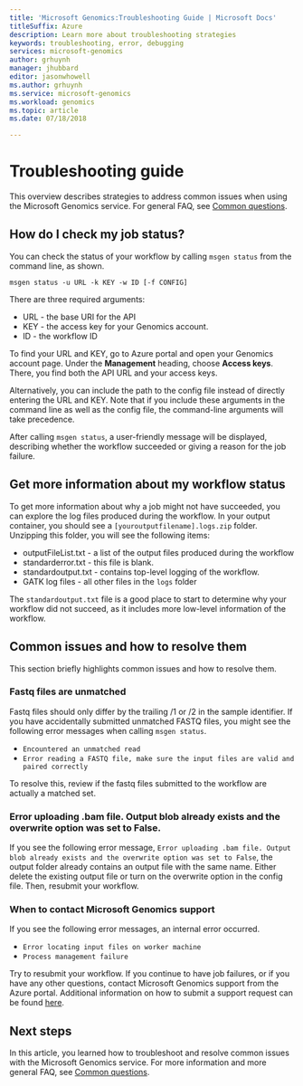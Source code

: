 ```yaml
---
title: 'Microsoft Genomics:Troubleshooting Guide | Microsoft Docs'
titleSuffix: Azure
description: Learn more about troubleshooting strategies
keywords: troubleshooting, error, debugging
services: microsoft-genomics
author: grhuynh
manager: jhubbard
editor: jasonwhowell
ms.author: grhuynh
ms.service: microsoft-genomics
ms.workload: genomics
ms.topic: article
ms.date: 07/18/2018

---
```

# Troubleshooting guide
This overview describes strategies to address common issues when using the Microsoft Genomics service. For general FAQ, see [Common questions](frequently-asked-questions-genomics.md). 


## How do I check my job status?
You can check the status of your workflow by calling `msgen status` from the command line, as shown. 

```
msgen status -u URL -k KEY -w ID [-f CONFIG] 
```

There are three required arguments:
* URL - the base URI for the API
* KEY - the access key for your Genomics account. 
* ID - the workflow ID

To find your URL and KEY, go to Azure portal and open your Genomics account page. Under the **Management** heading, choose **Access keys**. There, you find both the API URL and your access keys.

Alternatively, you can include the path to the config file instead of directly entering the URL and KEY. Note that if you include these arguments in the command line as well as the config file, the command-line arguments will take precedence. 

After calling `msgen status`, a user-friendly message will be displayed, describing whether the workflow succeeded or giving a reason for the job failure. 


## Get more information about my workflow status

To get more information about why a job might not have succeeded, you can explore the log files produced during the workflow. In your output container, you should see a `[youroutputfilename].logs.zip` folder.  Unzipping this folder, you will see the following items:

* outputFileList.txt - a list of the output files produced during the workflow
* standarderror.txt - this file is blank.
* standardoutput.txt - contains top-level logging of the workflow. 
* GATK log files - all other files in the `logs` folder

The `standardoutput.txt` file is a good place to start to determine why your workflow did not succeed, as it includes more low-level information of the workflow. 

## Common issues and how to resolve them
This section briefly highlights common issues and how to resolve them.

### Fastq files are unmatched
Fastq files should only differ by the trailing /1 or /2 in the sample identifier. If you have accidentally submitted unmatched FASTQ files, you might see the following error messages when calling `msgen status`.
* `Encountered an unmatched read`
* `Error reading a FASTQ file, make sure the input files are valid and paired correctly` 

To resolve this, review if the fastq files submitted to the workflow are actually a matched set. 


### Error uploading .bam file. Output blob already exists and the overwrite option was set to False.
If you see the following error message, `Error uploading .bam file. Output blob already exists and the overwrite option was set to False`, the output folder already contains an output file with the same name.  Either delete the existing output file or turn on the overwrite option in the config file. Then, resubmit your workflow.

### When to contact Microsoft Genomics support
If you see the following error messages, an internal error occurred. 

* `Error locating input files on worker machine`
* `Process management failure`

Try to resubmit your workflow. If you continue to have job failures, or if you have any other questions, contact Microsoft Genomics support from the Azure portal. Additional information on how to submit a support request can be found [here](file-support-ticket-genomics.md).

## Next steps
In this article, you learned how to troubleshoot and resolve common issues with the Microsoft Genomics service. For more information and more general FAQ, see [Common questions](frequently-asked-questions-genomics.md). 
